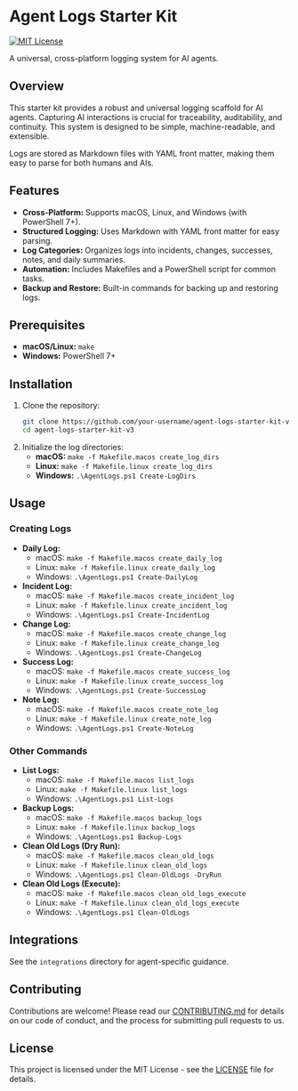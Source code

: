 # Agent Logs Starter Kit

[![MIT License](https://img.shields.io/badge/License-MIT-green.svg)](LICENSE)

A universal, cross-platform logging system for AI agents.

## Overview

This starter kit provides a robust and universal logging scaffold for AI agents. Capturing AI interactions is crucial for traceability, auditability, and continuity. This system is designed to be simple, machine-readable, and extensible.

Logs are stored as Markdown files with YAML front matter, making them easy to parse for both humans and AIs.

## Features

-   **Cross-Platform:** Supports macOS, Linux, and Windows (with PowerShell 7+).
-   **Structured Logging:** Uses Markdown with YAML front matter for easy parsing.
-   **Log Categories:** Organizes logs into incidents, changes, successes, notes, and daily summaries.
-   **Automation:** Includes Makefiles and a PowerShell script for common tasks.
-   **Backup and Restore:** Built-in commands for backing up and restoring logs.

## Prerequisites

-   **macOS/Linux:** `make`
-   **Windows:** PowerShell 7+

## Installation

1.  Clone the repository:
    ```bash
    git clone https://github.com/your-username/agent-logs-starter-kit-v3.git
    cd agent-logs-starter-kit-v3
    ```
2.  Initialize the log directories:
    -   **macOS:** `make -f Makefile.macos create_log_dirs`
    -   **Linux:** `make -f Makefile.linux create_log_dirs`
    -   **Windows:** `.\AgentLogs.ps1 Create-LogDirs`

## Usage

### Creating Logs

-   **Daily Log:**
    -   macOS: `make -f Makefile.macos create_daily_log`
    -   Linux: `make -f Makefile.linux create_daily_log`
    -   Windows: `.\AgentLogs.ps1 Create-DailyLog`
-   **Incident Log:**
    -   macOS: `make -f Makefile.macos create_incident_log`
    -   Linux: `make -f Makefile.linux create_incident_log`
    -   Windows: `.\AgentLogs.ps1 Create-IncidentLog`
-   **Change Log:**
    -   macOS: `make -f Makefile.macos create_change_log`
    -   Linux: `make -f Makefile.linux create_change_log`
    -   Windows: `.\AgentLogs.ps1 Create-ChangeLog`
-   **Success Log:**
    -   macOS: `make -f Makefile.macos create_success_log`
    -   Linux: `make -f Makefile.linux create_success_log`
    -   Windows: `.\AgentLogs.ps1 Create-SuccessLog`
-   **Note Log:**
    -   macOS: `make -f Makefile.macos create_note_log`
    -   Linux: `make -f Makefile.linux create_note_log`
    -   Windows: `.\AgentLogs.ps1 Create-NoteLog`

### Other Commands

-   **List Logs:**
    -   macOS: `make -f Makefile.macos list_logs`
    -   Linux: `make -f Makefile.linux list_logs`
    -   Windows: `.\AgentLogs.ps1 List-Logs`
-   **Backup Logs:**
    -   macOS: `make -f Makefile.macos backup_logs`
    -   Linux: `make -f Makefile.linux backup_logs`
    -   Windows: `.\AgentLogs.ps1 Backup-Logs`
-   **Clean Old Logs (Dry Run):**
    -   macOS: `make -f Makefile.macos clean_old_logs`
    -   Linux: `make -f Makefile.linux clean_old_logs`
    -   Windows: `.\AgentLogs.ps1 Clean-OldLogs -DryRun`
-   **Clean Old Logs (Execute):**
    -   macOS: `make -f Makefile.macos clean_old_logs_execute`
    -   Linux: `make -f Makefile.linux clean_old_logs_execute`
    -   Windows: `.\AgentLogs.ps1 Clean-OldLogs`

## Integrations

See the `integrations` directory for agent-specific guidance.

## Contributing

Contributions are welcome! Please read our [CONTRIBUTING.md](CONTRIBUTING.md) for details on our code of conduct, and the process for submitting pull requests to us.

## License

This project is licensed under the MIT License - see the [LICENSE](LICENSE) file for details.